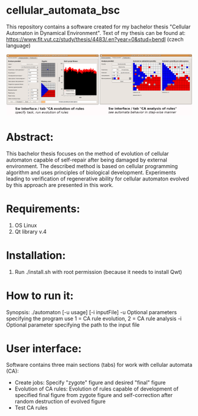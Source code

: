 # cellular_automata_bsc
This repository contains a software created for my bachelor thesis "Cellular Automaton in Dynamical Environment". Text of my thesis can be found at:
https://www.fit.vut.cz/study/thesis/4483/.en?year=0&stud=bendl (czech language)

![GUI](https://github.com/xbendl/cellular_automata_bsc/blob/main/fig.png)

Abstract:
==========
This bachelor thesis focuses on the method of evolution of cellular automaton capable of self-repair after being damaged by external environment. The described method is based on cellular programming algorithm and uses principles of biological development. Experiments leading to verification of regenerative ability for cellular automaton evolved by this approach are presented in this work.

Requirements:
============
1) OS Linux
2) Qt library v.4

Installation:
============
1) Run ./install.sh with root permission (because it needs to install Qwt)

How to run it:
=============
Synopsis: ./automaton [-u usage] [-i inputFile]
-u Optional parameters specifying the program use
   1 = CA rule evolution, 2 = CA rule analysis
-i Optional parameter specifying the path to the input file

User interface:
===============
Software contains three main sections (tabs) for work with cellular automata (CA):
- Create jobs: Specify "zygote" figure and desired "final" figure
- Evolution of CA rules: Evolution of rules capable of development of specified final figure from zygote figure and self-correction after random destruction of evolved figure
- Test CA rules

